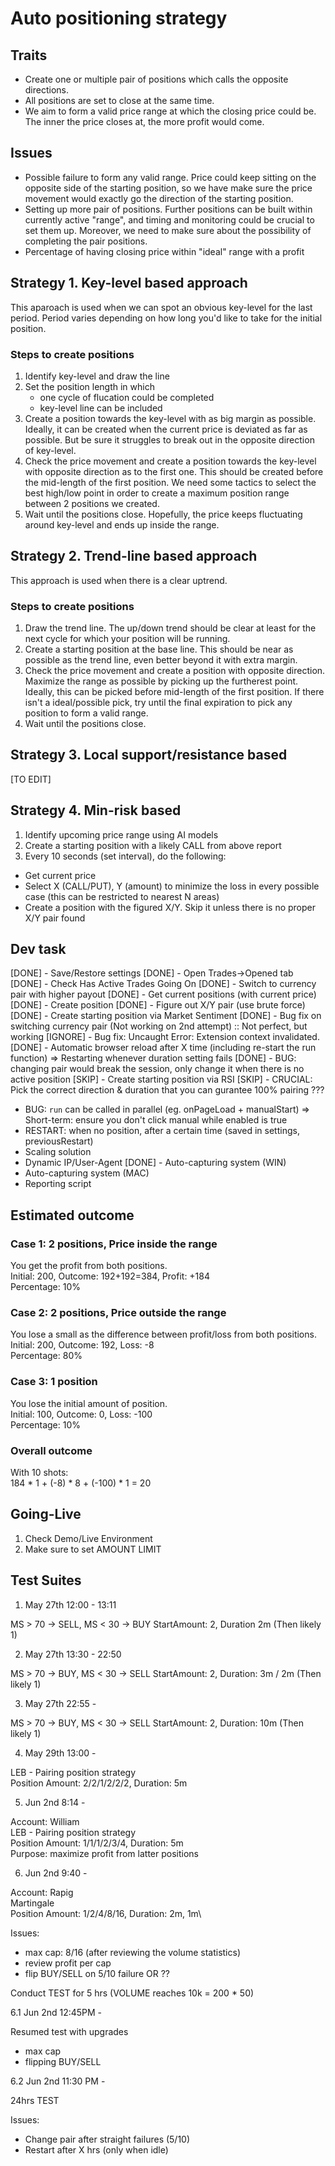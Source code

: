 # Auto positioning strategy

## Traits
- Create one or multiple pair of positions which calls the opposite directions.
- All positions are set to close at the same time.
- We aim to form a valid price range at which the closing price could be. The inner the price closes at, the more profit would come.

## Issues
- Possible failure to form any valid range. Price could keep sitting on the opposite side of the starting position, so we have make sure the price movement would exactly go the direction of the starting position.
- Setting up more pair of positions. Further positions can be built within currently active "range", and timing and monitoring could be crucial to set them up. Moreover, we need to make sure about the possibility of completing the pair positions.
- Percentage of having closing price within "ideal" range with a profit

## Strategy 1. Key-level based approach
This aparoach is used when we can spot an obvious key-level for the last period. Period varies depending on how long you'd like to take for the initial position.

### Steps to create positions

1. Identify key-level and draw the line
2. Set the position length in which
   - one cycle of flucation could be completed
   - key-level line can be included
3. Create a position towards the key-level with as big margin as possible. Ideally, it can be created when the current price is deviated as far as possible. But be sure it struggles to break out in the opposite direction of key-level.
4. Check the price movement and create a position towards the key-level with opposite direction as to the first one. This should be created before the mid-length of the first position. We need some tactics to select the best high/low point in order to create a maximum position range between 2 positions we created.
5. Wait until the positions close. Hopefully, the price keeps fluctuating around key-level and ends up inside the range.


## Strategy 2. Trend-line based approach
This approach is used when there is a clear uptrend.

### Steps to create positions

1. Draw the trend line. The up/down trend should be clear at least for the next cycle for which your position will be running.
2. Create a starting position at the base line. This should be near as possible as the trend line, even better beyond it with extra margin.
3. Check the price movement and create a position with opposite direction. Maximize the range as possible by picking up the furtherest point. Ideally, this can be picked before mid-length of the first position. If there isn't a ideal/possible pick, try until the final expiration to pick any position to form a valid range.
4. Wait until the positions close.

## Strategy 3. Local support/resistance based
[TO EDIT]

## Strategy 4. Min-risk based

1. Identify upcoming price range using AI models
2. Create a starting position with a likely CALL from above report
3. Every 10 seconds (set interval), do the following:
 - Get current price
 - Select X (CALL/PUT), Y (amount) to minimize the loss in every possible case (this can be restricted to nearest N areas)
 - Create a position with the figured X/Y. Skip it unless there is no proper X/Y pair found

## Dev task
[DONE] - Save/Restore settings
[DONE] - Open Trades->Opened tab
[DONE] - Check Has Active Trades Going On
[DONE] - Switch to currency pair with higher payout
[DONE] - Get current positions (with current price)
[DONE] - Create position
[DONE] - Figure out X/Y pair (use brute force)
[DONE] - Create starting position via Market Sentiment
[DONE] - Bug fix on switching currency pair (Not working on 2nd attempt) :: Not perfect, but working
[IGNORE] - Bug fix: Uncaught Error: Extension context invalidated.
[DONE] - Automatic browser reload after X time (including re-start the run function)
      => Restarting whenever duration setting fails
[DONE] - BUG: changing pair would break the session, only change it when there is no active position
[SKIP] - Create starting position via RSI
[SKIP] - CRUCIAL: Pick the correct direction & duration that you can gurantee 100% pairing ???
- BUG: `run` can be called in parallel (eg. onPageLoad + manualStart)
   => Short-term: ensure you don't click manual while enabled is true
- RESTART: when no position, after a certain time (saved in settings, previousRestart)
- Scaling solution
- Dynamic IP/User-Agent
[DONE] - Auto-capturing system (WIN)
- Auto-capturing system (MAC)
- Reporting script

## Estimated outcome

### Case 1: 2 positions, Price inside the range

You get the profit from both positions.\
Initial: 200, Outcome: 192+192=384, Profit: +184\
Percentage: 10%

### Case 2: 2 positions, Price outside the range

You lose a small as the difference between profit/loss from both positions.\
Initial: 200, Outcome: 192, Loss: -8\
Percentage: 80%

### Case 3: 1 position
You lose the initial amount of position.\
Initial: 100, Outcome: 0, Loss: -100\
Percentage: 10%

### Overall outcome
With 10 shots:\
184 * 1 + (-8) * 8 + (-100) * 1 = 20


## Going-Live

1. Check Demo/Live Environment
2. Make sure to set AMOUNT LIMIT


## Test Suites

1. May 27th 12:00 - 13:11

MS > 70 -> SELL, MS < 30 -> BUY
StartAmount: 2, Duration 2m (Then likely 1)

2. May 27th 13:30 - 22:50
   
MS > 70 -> BUY, MS < 30 -> SELL
StartAmount: 2, Duration: 3m / 2m (Then likely 1)

3. May 27th 22:55 - 
   
MS > 70 -> BUY, MS < 30 -> SELL
StartAmount: 2, Duration: 10m (Then likely 1)

4. May 29th 13:00 -  

LEB - Pairing position strategy\
Position Amount: 2/2/1/2/2/2, Duration: 5m

5. Jun 2nd 8:14 - 
   
Account: William\
LEB - Pairing position strategy\
Position Amount: 1/1/1/2/3/4, Duration: 5m\
Purpose: maximize profit from latter positions

6. Jun 2nd 9:40 - 
   
Account: Rapig\
Martingale\
Position Amount: 1/2/4/8/16, Duration: 2m, 1m\

Issues:
- max cap: 8/16 (after reviewing the volume statistics)
- review profit per cap
- flip BUY/SELL on 5/10 failure OR ??

Conduct TEST for 5 hrs (VOLUME reaches 10k = 200 * 50)


6.1 Jun 2nd 12:45PM - 

Resumed test with upgrades
- max cap
- flipping BUY/SELL


6.2 Jun 2nd 11:30 PM -

24hrs TEST

Issues:
- Change pair after straight failures (5/10)
- Restart after X hrs (only when idle)
